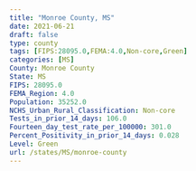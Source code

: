 ```yaml
---
title: "Monroe County, MS"
date: 2021-06-21
draft: false
type: county
tags: [FIPS:28095.0,FEMA:4.0,Non-core,Green]
categories: [MS]
County: Monroe County
State: MS
FIPS: 28095.0
FEMA_Region: 4.0
Population: 35252.0
NCHS_Urban_Rural_Classification: Non-core
Tests_in_prior_14_days: 106.0
Fourteen_day_test_rate_per_100000: 301.0
Percent_Positivity_in_prior_14_days: 0.028
Level: Green
url: /states/MS/monroe-county
---
```



